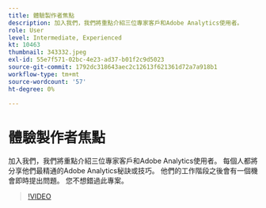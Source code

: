 ```yaml
---
title: 體驗製作者焦點
description: 加入我們，我們將重點介紹三位專家客戶和Adobe Analytics使用者。
role: User
level: Intermediate, Experienced
kt: 10463
thumbnail: 343332.jpeg
exl-id: 55e7f571-02bc-4e23-ad37-b01f2c9d5023
source-git-commit: 1792dc318643aec2c12613f621361d72a7a918b1
workflow-type: tm+mt
source-wordcount: '57'
ht-degree: 0%

---
```


# 體驗製作者焦點

加入我們，我們將重點介紹三位專家客戶和Adobe Analytics使用者。 每個人都將分享他們最精通的Adobe Analytics秘訣或技巧。 他們的工作階段之後會有一個機會即時提出問題。 您不想錯過此專案。

>[!VIDEO](https://video.tv.adobe.com/v/343332/?quality=12&learn=on)
